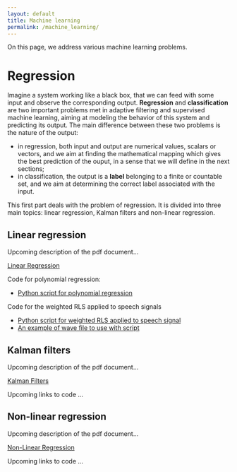 ```yaml
---
layout: default
title: Machine learning
permalink: /machine_learning/
---
```


On this page, we address various machine learning problems.

# Regression

Imagine a system working like a black box,
that we can feed with some input and observe the corresponding output.
**Regression** and **classification** are two important problems
met in adaptive filtering and supervised machine learning,
aiming at modeling the behavior of this system and predicting its output.
The main difference between these two problems is the nature of the output:
* in regression, both input and output are numerical values,
scalars or vectors, and we aim at finding the mathematical mapping
which gives the best prediction of the ouput,
in a sense that we will define in the next sections;
* in classification, the output is a **label**
belonging to a finite or countable set,
and we aim at determining the correct label associated with the input.


This first part deals with the problem of regression.
It is divided into three main topics: linear regression, Kalman filters and non-linear regression.

## Linear regression

Upcoming description of the pdf document...

<a href="https://grfreche.github.io/pdfs/LinearRegression.pdf" class="image fit">Linear Regression</a>

Code for polynomial regression:
* <a href="https://grfreche.github.io/sources/linear_regression/Polynomial_regression.py" class="image fit">Python script for polynomial regression</a>

Code for the weighted RLS applied to speech signals
* <a href="https://grfreche.github.io/sources/linear_regression/RLS_speech_signal.py" class="image fit">Python script for weighted RLS applied to speech signal</a>
* <a href="https://grfreche.github.io/sources/linear_regression/hello.wav" class="image fit">An example of wave file to use with script</a>

## Kalman filters

Upcoming description of the pdf document...

<a href="https://grfreche.github.io/pdfs/KalmanFilters.pdf" class="image fit">Kalman Filters</a>

Upcoming links to code ...

## Non-linear regression

Upcoming description of the pdf document...

<a href="https://grfreche.github.io/pdfs/NonLinearRegression.pdf" class="image fit">Non-Linear Regression</a>

Upcoming links to code ...

<!--
A link to my CV in pdf: <a href="https://grfreche.github.io/pdfs/Resume_2019.pdf" class="image fit">CV</a>
-->

[jekyll-organization]: https://github.com/jekyll
